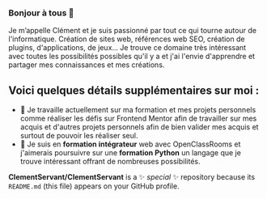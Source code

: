 ### Bonjour à tous 👋

Je m’appelle Clément et je suis passionné par tout ce qui tourne autour de l'informatique. Création de sites web, références web SEO, création de plugins, d'applications, de jeux... Je trouve ce domaine très intéressant avec toutes les possibilités possibles qu'il y a et j'ai  l'envie  d'apprendre et partager mes connaissances et mes créations.

## Voici  quelques détails supplémentaires sur moi :

- 🔭 Je travaille actuellement sur ma formation et mes projets personnels comme réaliser les défis sur Frontend Mentor afin de travailler sur mes acquis et d'autres projets personnels afin de bien valider mes acquis et surtout de pouvoir les réaliser seul.
- 🌱 Je suis en **formation intégrateur** web avec OpenClassRooms et j'aimerais poursuivre sur une **formation Python** un langage que je trouve intéressant offrant de nombreuses possibilités.
  

**ClementServant/ClementServant** is a ✨ _special_ ✨ repository because its `README.md` (this file) appears on your GitHub profile.
